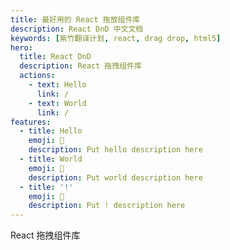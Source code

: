 ```yaml
---
title: 最好用的 React 拖放组件库
description: React DnD 中文文档
keywords: [紫竹翻译计划, react, drag drop, html5]
hero:
  title: React DnD
  description: React 拖拽组件库
  actions:
    - text: Hello
      link: /
    - text: World
      link: /
features:
  - title: Hello
    emoji: 💎
    description: Put hello description here
  - title: World
    emoji: 🌈
    description: Put world description here
  - title: '!'
    emoji: 🚀
    description: Put ! description here
---
```


React 拖拽组件库
